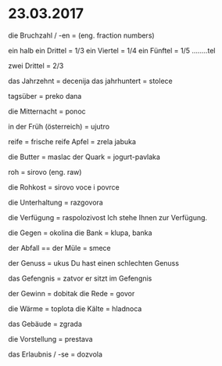 
# 23.03.2017


die Bruchzahl / -en = (eng. fraction numbers)

ein halb
ein Drittel = 1/3
ein Viertel = 1/4
ein Fünftel = 1/5
........tel

zwei Drittel = 2/3

das Jahrzehnt = decenija
das jahrhuntert = stolece

tagsüber = preko dana

die Mitternacht = ponoc

in der Früh (österreich) = ujutro

reife = frische
    reife Apfel = zrela jabuka

die Butter = maslac
der Quark = jogurt-pavlaka


roh = sirovo (eng. raw)

die Rohkost = sirovo voce i povrce

die Unterhaltung = razgovora

die Verfügung = raspolozivost
    Ich stehe Ihnen zur Verfügung.

die Gegen = okolina
die Bank = klupa, banka

der Abfall == der Müle = smece

der Genuss = ukus
    Du hast einen schlechten Genuss

das Gefengnis = zatvor
    er sitzt im Gefengnis

der Gewinn = dobitak
die Rede = govor

die Wärme = toplota
die Kälte = hladnoca

das Gebäude = zgrada

die Vorstellung = prestava


das Erlaubnis / -se = dozvola

